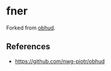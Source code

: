 # fner

Forked from [obhud](https://github.com/nwg-piotr/obhud).

## References

* https://github.com/nwg-piotr/obhud

